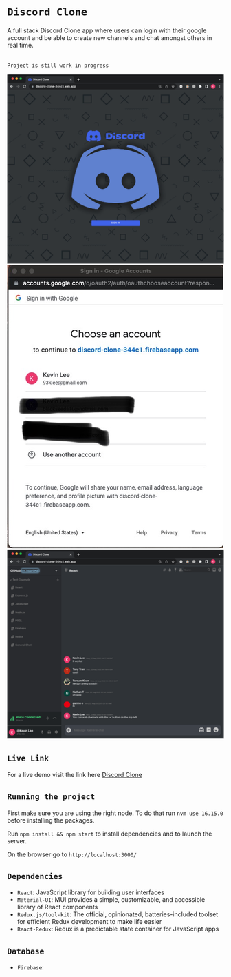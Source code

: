 # `Discord Clone`

A full stack Discord Clone app where users can login with their google account and be able to create new channels and chat amongst others in real time.

##

`Project is still work in progress`

![Before Login](https://github.com/Cloud9NB/discord-clone/blob/main/public/docs/screenshots/beforeLogin.png?raw=true)
![Login](https://github.com/Cloud9NB/discord-clone/blob/main/public/docs/screenshots/login.jpg?raw=true)
![Main Page](https://github.com/Cloud9NB/discord-clone/blob/main/public/docs/screenshots/mainPage.png?raw=true)

## `Live Link`

For a live demo visit the link here [Discord Clone](https://discord-clone-344c1.web.app/)

## `Running the project`

First make sure you are using the right node. To do that run `nvm use 16.15.0` before installing the packages.

Run `npm install && npm start` to install dependencies and to launch the server.

On the browser go to `http://localhost:3000/`

## `Dependencies`

- `React`: JavaScript library for building user interfaces
- `Material-UI`: MUI provides a simple, customizable, and accessible library of React components
- `Redux.js/tool-kit`: The official, opinionated, batteries-included toolset for efficient Redux development to make life easier
- `React-Redux`: Redux is a predictable state container for JavaScript apps

## `Database`

- `Firebase`:
